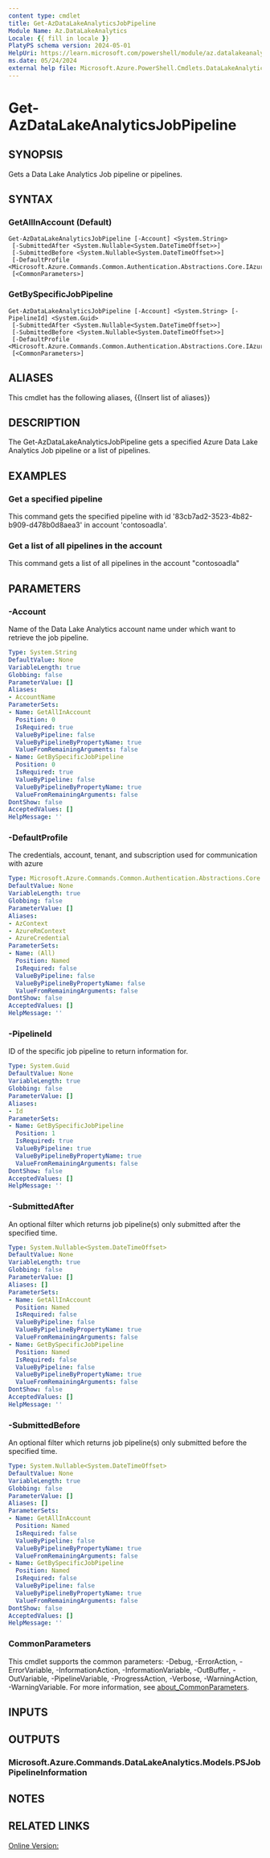 ```yaml
---
content type: cmdlet
title: Get-AzDataLakeAnalyticsJobPipeline
Module Name: Az.DataLakeAnalytics
Locale: {{ fill in locale }}
PlatyPS schema version: 2024-05-01
HelpUri: https://learn.microsoft.com/powershell/module/az.datalakeanalytics/get-azdatalakeanalyticsjobpipeline
ms.date: 05/24/2024
external help file: Microsoft.Azure.PowerShell.Cmdlets.DataLakeAnalytics.dll-Help.xml
---
```


# Get-AzDataLakeAnalyticsJobPipeline

## SYNOPSIS

Gets a Data Lake Analytics Job pipeline or pipelines.

## SYNTAX

### GetAllInAccount (Default)

```
Get-AzDataLakeAnalyticsJobPipeline [-Account] <System.String>
 [-SubmittedAfter <System.Nullable<System.DateTimeOffset>>]
 [-SubmittedBefore <System.Nullable<System.DateTimeOffset>>]
 [-DefaultProfile <Microsoft.Azure.Commands.Common.Authentication.Abstractions.Core.IAzureContextContainer>]
 [<CommonParameters>]
```

### GetBySpecificJobPipeline

```
Get-AzDataLakeAnalyticsJobPipeline [-Account] <System.String> [-PipelineId] <System.Guid>
 [-SubmittedAfter <System.Nullable<System.DateTimeOffset>>]
 [-SubmittedBefore <System.Nullable<System.DateTimeOffset>>]
 [-DefaultProfile <Microsoft.Azure.Commands.Common.Authentication.Abstractions.Core.IAzureContextContainer>]
 [<CommonParameters>]
```

## ALIASES

This cmdlet has the following aliases,
  {{Insert list of aliases}}

## DESCRIPTION

The Get-AzDataLakeAnalyticsJobPipeline gets a specified Azure Data Lake Analytics Job pipeline or a list of pipelines.


## EXAMPLES

### Get a specified pipeline

This command gets the specified pipeline with id '83cb7ad2-3523-4b82-b909-d478b0d8aea3' in account 'contosoadla'.




### Get a list of all pipelines in the account

This command gets a list of all pipelines in the account "contosoadla"




## PARAMETERS

### -Account

Name of the Data Lake Analytics account name under which want to retrieve the job pipeline.

```yaml
Type: System.String
DefaultValue: None
VariableLength: true
Globbing: false
ParameterValue: []
Aliases:
- AccountName
ParameterSets:
- Name: GetAllInAccount
  Position: 0
  IsRequired: true
  ValueByPipeline: false
  ValueByPipelineByPropertyName: true
  ValueFromRemainingArguments: false
- Name: GetBySpecificJobPipeline
  Position: 0
  IsRequired: true
  ValueByPipeline: false
  ValueByPipelineByPropertyName: true
  ValueFromRemainingArguments: false
DontShow: false
AcceptedValues: []
HelpMessage: ''
```

### -DefaultProfile

The credentials, account, tenant, and subscription used for communication with azure

```yaml
Type: Microsoft.Azure.Commands.Common.Authentication.Abstractions.Core.IAzureContextContainer
DefaultValue: None
VariableLength: true
Globbing: false
ParameterValue: []
Aliases:
- AzContext
- AzureRmContext
- AzureCredential
ParameterSets:
- Name: (All)
  Position: Named
  IsRequired: false
  ValueByPipeline: false
  ValueByPipelineByPropertyName: false
  ValueFromRemainingArguments: false
DontShow: false
AcceptedValues: []
HelpMessage: ''
```

### -PipelineId

ID of the specific job pipeline to return information for.

```yaml
Type: System.Guid
DefaultValue: None
VariableLength: true
Globbing: false
ParameterValue: []
Aliases:
- Id
ParameterSets:
- Name: GetBySpecificJobPipeline
  Position: 1
  IsRequired: true
  ValueByPipeline: true
  ValueByPipelineByPropertyName: true
  ValueFromRemainingArguments: false
DontShow: false
AcceptedValues: []
HelpMessage: ''
```

### -SubmittedAfter

An optional filter which returns job pipeline(s) only submitted after the specified time.

```yaml
Type: System.Nullable<System.DateTimeOffset>
DefaultValue: None
VariableLength: true
Globbing: false
ParameterValue: []
Aliases: []
ParameterSets:
- Name: GetAllInAccount
  Position: Named
  IsRequired: false
  ValueByPipeline: false
  ValueByPipelineByPropertyName: true
  ValueFromRemainingArguments: false
- Name: GetBySpecificJobPipeline
  Position: Named
  IsRequired: false
  ValueByPipeline: false
  ValueByPipelineByPropertyName: true
  ValueFromRemainingArguments: false
DontShow: false
AcceptedValues: []
HelpMessage: ''
```

### -SubmittedBefore

An optional filter which returns job pipeline(s) only submitted before the specified time.

```yaml
Type: System.Nullable<System.DateTimeOffset>
DefaultValue: None
VariableLength: true
Globbing: false
ParameterValue: []
Aliases: []
ParameterSets:
- Name: GetAllInAccount
  Position: Named
  IsRequired: false
  ValueByPipeline: false
  ValueByPipelineByPropertyName: true
  ValueFromRemainingArguments: false
- Name: GetBySpecificJobPipeline
  Position: Named
  IsRequired: false
  ValueByPipeline: false
  ValueByPipelineByPropertyName: true
  ValueFromRemainingArguments: false
DontShow: false
AcceptedValues: []
HelpMessage: ''
```

### CommonParameters

This cmdlet supports the common parameters: -Debug, -ErrorAction, -ErrorVariable,
-InformationAction, -InformationVariable, -OutBuffer, -OutVariable, -PipelineVariable,
-ProgressAction, -Verbose, -WarningAction, -WarningVariable.
For more information, see
[about_CommonParameters](https://go.microsoft.com/fwlink/?LinkID=113216).

## INPUTS

###

## OUTPUTS

### Microsoft.Azure.Commands.DataLakeAnalytics.Models.PSJobPipelineInformation

## NOTES




## RELATED LINKS

[Online Version:](https://learn.microsoft.com/powershell/module/az.datalakeanalytics/get-azdatalakeanalyticsjobpipeline)

